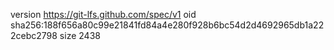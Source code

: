 version https://git-lfs.github.com/spec/v1
oid sha256:188f656a80c99e21841fd84a4e280f928b6bc54d2d4692965db1a222cebc2798
size 2438
